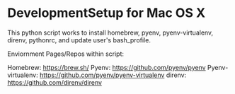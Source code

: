 # DevelopmentSetup for Mac OS X
This python script works to install homebrew, pyenv, pyenv-virtualenv, direnv, pythonrc, and update user's bash_profile. 

Enviornment Pages/Repos within script: 

Homebrew: https://brew.sh/
Pyenv: https://github.com/pyenv/pyenv
Pyenv-virtualenv: https://github.com/pyenv/pyenv-virtualenv
direnv: https://github.com/direnv/direnv

